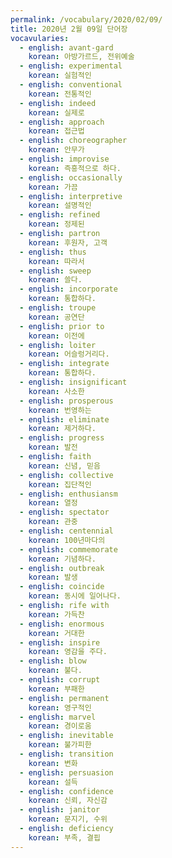 ```yaml
---
permalink: /vocabulary/2020/02/09/
title: 2020년 2월 09일 단어장
vocavularies:
  - english: avant-gard
    korean: 아방가르드, 전위예술
  - english: experimental
    korean: 실험적인
  - english: conventional
    korean: 전통적인
  - english: indeed
    korean: 실제로
  - english: approach
    korean: 접근법
  - english: choreographer
    korean: 안무가
  - english: improvise
    korean: 즉흥적으로 하다.
  - english: occasionally
    korean: 가끔
  - english: interpretive
    korean: 설명적인
  - english: refined
    korean: 정제된
  - english: partron
    korean: 후원자, 고객
  - english: thus
    korean: 따라서
  - english: sweep
    korean: 쓸다.
  - english: incorporate
    korean: 통합하다.
  - english: troupe
    korean: 공연단
  - english: prior to
    korean: 이전에
  - english: loiter
    korean: 어슬렁거리다.
  - english: integrate
    korean: 통합하다.
  - english: insignificant
    korean: 사소한
  - english: prosperous
    korean: 번영하는
  - english: eliminate
    korean: 제거하다.
  - english: progress
    korean: 발전
  - english: faith
    korean: 신념, 믿음
  - english: collective
    korean: 집단적인
  - english: enthusiansm
    korean: 열정
  - english: spectator
    korean: 관중
  - english: centennial
    korean: 100년마다의
  - english: commemorate
    korean: 기념하다.
  - english: outbreak
    korean: 발생
  - english: coincide
    korean: 동시에 일어나다.
  - english: rife with
    korean: 가득찬
  - english: enormous
    korean: 거대한
  - english: inspire
    korean: 영감을 주다.
  - english: blow
    korean: 불다.
  - english: corrupt
    korean: 부패한
  - english: permanent
    korean: 영구적인
  - english: marvel
    korean: 경이로움
  - english: inevitable
    korean: 불가피한
  - english: transition
    korean: 변화
  - english: persuasion
    korean: 설득
  - english: confidence
    korean: 신뢰, 자신감
  - english: janitor
    korean: 문지기, 수위
  - english: deficiency
    korean: 부족, 결핍
---
```


